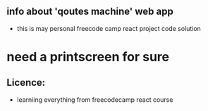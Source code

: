 ## info about 'qoutes machine' web app 
- this is may personal freecode camp react project code solution

# need a printscreen for sure


## Licence:
-  learniing everything from freecodecamp react course
